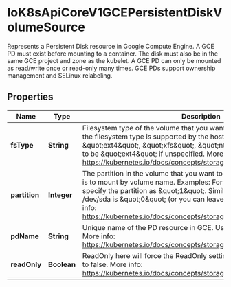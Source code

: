 

# IoK8sApiCoreV1GCEPersistentDiskVolumeSource

Represents a Persistent Disk resource in Google Compute Engine.  A GCE PD must exist before mounting to a container. The disk must also be in the same GCE project and zone as the kubelet. A GCE PD can only be mounted as read/write once or read-only many times. GCE PDs support ownership management and SELinux relabeling.
## Properties

Name | Type | Description | Notes
------------ | ------------- | ------------- | -------------
**fsType** | **String** | Filesystem type of the volume that you want to mount. Tip: Ensure that the filesystem type is supported by the host operating system. Examples: \&quot;ext4\&quot;, \&quot;xfs\&quot;, \&quot;ntfs\&quot;. Implicitly inferred to be \&quot;ext4\&quot; if unspecified. More info: https://kubernetes.io/docs/concepts/storage/volumes#gcepersistentdisk |  [optional]
**partition** | **Integer** | The partition in the volume that you want to mount. If omitted, the default is to mount by volume name. Examples: For volume /dev/sda1, you specify the partition as \&quot;1\&quot;. Similarly, the volume partition for /dev/sda is \&quot;0\&quot; (or you can leave the property empty). More info: https://kubernetes.io/docs/concepts/storage/volumes#gcepersistentdisk |  [optional]
**pdName** | **String** | Unique name of the PD resource in GCE. Used to identify the disk in GCE. More info: https://kubernetes.io/docs/concepts/storage/volumes#gcepersistentdisk | 
**readOnly** | **Boolean** | ReadOnly here will force the ReadOnly setting in VolumeMounts. Defaults to false. More info: https://kubernetes.io/docs/concepts/storage/volumes#gcepersistentdisk |  [optional]



